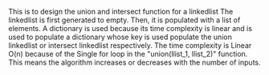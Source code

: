 This is to design the union and intersect function for a linkedlist
The linkedlist is first generated to empty. Then, it is populated with a list of elements.
A dictionary is used because its time complexity is linear and is used to populate a dictionary whose key is used populate the union linkedlist 
or intersect linkedlist respectively.
The time complexity is Linear O(n) because of the Single for loop in the "union(llist_1, llist_2)" function. This means the algorithm increases or decreases with the number of inputs.